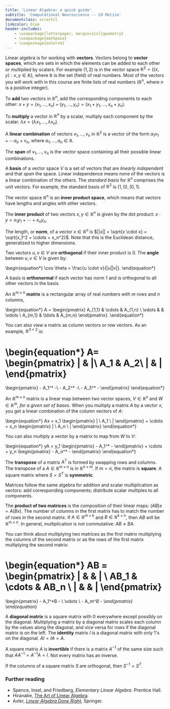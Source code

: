 ```yaml
---
title: 'Linear Algebra: a quick guide'
subtitle: 'Computational Neuroscience -- CD Meliza'
documentclass: scrartcl
linkcolor: blue
header-includes:
    - \usepackage[letterpaper, margin=1in]{geometry}
    - \usepackage{mathpazo}
    - \usepackage{eulervm}
---
```


Linear algebra is for working with **vectors**. Vectors belong to **vector spaces**, which are sets in which the elements can be added to each other or multiplied by scalars. For example $(1,2)$ is in the vector space $\mathbb{R}^2 = \{(x,y) : x,y \in \mathbb{R}\}$, where $\mathbb{R}$ is the set (field) of real numbers. Most of the vectors you will work with in this course are finite lists of real numbers ($\mathbb{R}^n$, where n is a positive integer). 

To **add** two vectors in $\mathbb{R}^n$, add the corresponding components to each other: $x + y = (x_1,\ldots,x_n) + (y_1,\ldots,y_n) = (x_1 + y_1,\ldots,x_n + y_n)$.

To **multiply** a vector in $\mathbb{R}^n$ by a scalar, multiply each component by the scalar: $\lambda x = (\lambda x_1,\ldots,\lambda x_n)$.

A **linear combination** of vectors $v_1,\ldots,v_n$ in $\mathbb{R}^2$ is a vector of the form $a_1 v_1 + \cdots a_n + v_n$, where $a_1,\ldots,a_n \in \mathbb{R}$.

The **span** of $v_1,\ldots,v_n$ is the vector space containing all their possible linear combinations.

A **basis** of a vector space $V$ is a set of vectors that are *linearly independent* and that *span* the space. Linear independence means none of the vectors is a linear combination of the others. The *standard basis* for $\mathbb{R}^n$ comprises the unit vectors. For example, the standard basis of $\mathbb{R}^2$ is $(1,0),(0,1)$.

The vector space $\mathbb{R}^n$ is an **inner product space**, which means that vectors have lengths and angles with other vectors. 

The **inner product** of two vectors $x,y \in \mathbb{R}^n$ is given by the dot product: $x \cdot y = x_1 y_1 + \cdots + x_n y_n$. 

The length, or **norm**, of a vector $x \in \mathbb{R}^n$ is $||x|| = \sqrt{x \cdot x} = \sqrt{x_1^2 + \cdots + x_n^2}$. Note that this is the Euclidean distance, generalized to higher dimensions.

Two vectors $u, v \in V$ are **orthogonal** if their inner product is 0. The **angle** between $u,v \in V$ is given by:

\begin{equation*}
\cos \theta = \frac{u \cdot v}{\|u\|\|v\|}.
\end{equation*}

A basis is **orthonormal** if each vector has norm 1 and is orthogonal to all other vectors in the basis.

An $\mathbb{R}^{m \times n}$ **matrix** is a rectangular array of real numbers with $m$ rows and $n$ columns,

\begin{equation*}
A = \begin{pmatrix} A_{1,1} & \cdots & A_{1,n} \\ \vdots & & \vdots \\ A_{m,1} & \ldots & A_{m,n} \end{pmatrix}.
\end{equation*}

You can also view a matrix as column vectors or row vectors. As an example, $\mathbb{R}^{3\times 2}$ is:

\begin{equation*}
  A=
  \begin{pmatrix}
    | & |\\
    A_1 & A_2\\
    | & |
  \end{pmatrix}
  =
  \begin{pmatrix}
    - A_1^* -\\
    - A_2^* -\\
    - A_3^* -
  \end{pmatrix}
\end{equation*}

An $\mathbb{R}^{m \times n}$ matrix is a linear map between two vector spaces, $V \in \mathbb{R}^n$ and $W \in \mathbb{R}^m$, *for a given set of bases*. When you multiply a matrix $A$ by a vector $x$, you get a linear combination of the column vectors of $A$:

\begin{equation*}
Ax = 
  x_1 \begin{pmatrix} | \\ A_1 \\ | \end{pmatrix} +
  \cdots +
  x_n \begin{pmatrix} | \\ A_n \\ | \end{pmatrix}
\end{equation*}

You can also multiply a vector by a matrix to map from $W$ to $V$:

\begin{equation*}
yA = 
  y_1 \begin{pmatrix} - A_1^* - \end{pmatrix} +
  \cdots +
  y_n \begin{pmatrix} - A_n^* - \end{pmatrix}
\end{equation*}

The **transpose** of a matrix $A^T$ is formed by swapping rows and columns. The transpose of a $A \in \mathbb{R}^{m \times n}$ is in $\mathbb{R}^{n \times m}$. If $m = n$, the matrix is **square**. A square matrix where $S = S^T$ is **symmetric**.

Matrices follow the same algebra for addition and scalar multiplication as vectors: add corresponding components; distribute scalar multiples to all components.

The **product of two matrices** is the composition of their linear maps: $(AB)x = A(Bx)$. The number of columns in the first matrix has to match the number of rows in the second matrix. If $A \in \mathbb{R}^{m \times k}$ and $B \in \mathbb{R}^{k \times n}$, then $AB$ will be $\mathbb{R}^{m \times n}$. In general, multiplication is not commutative: $AB \neq BA$.

You can think about multiplying two matrices as the first matrix multiplying the columns of the second matrix or as the rows of the first matrix multiplying the second matrix:

\begin{equation*}
AB = 
  \begin{pmatrix} | & & | \\ AB_1 & \cdots & AB_n \\ | & & | \end{pmatrix}
   =
  \begin{pmatrix} - A_1^*B - \\ \vdots \\ - A_m^*B - \end{pmatrix}
\end{equation*}

A **diagonal matrix** is a square matrix with 0 everywhere except possibly on the diagonal. Multiplying a matrix by a diagonal matrix scales each column by the values along the diagonal, and vice versa for rows if the diagonal matrix is on the left. The **identity** matrix $I$ is a diagonal matrix with only 1's on the diagonal. $AI = IA = A$.

A square matrix $A$ is **invertible** if there is a matrix $A^{-1}$ of the same size such that $AA^{-1} = A^{-1}A = I$. Not every matrix has an inverse.

If the columns of a square matrix $S$ are orthogonal, then $S^{-1} = S^T$.

### Further reading

- Spence, Insel, and Friedberg, *Elementary Linear Algebra*. Prentice Hall.
- Hiranabe, [The Art of Linear Algebra](https://github.com/kenjihiranabe/The-Art-of-Linear-Algebra).
- Axler, [*Linear Algebra Done Right*](https://linear.axler.net/), Springer.










